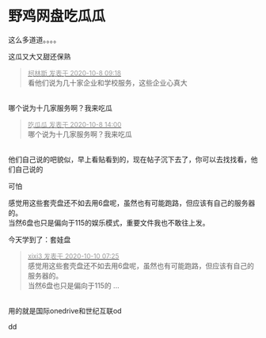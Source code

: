 # 野鸡网盘吃瓜瓜


这么多道道。。。。

这瓜又大又甜还保熟

<div class="quote"><blockquote><font size="2"><a href="https://www.hostloc.com/forum.php?mod=redirect&amp;goto=findpost&amp;pid=9270723&amp;ptid=751708" target="_blank"><font color="#999999">柯林斯 发表于 2020-10-8 09:18</font></a></font><br />
看他们说为几十家企业和学校服务，这些企业心真大</blockquote></div><br />
哪个说为十几家服务啊？我来吃瓜

<div class="quote"><blockquote><font size="2"><a href="https://www.hostloc.com/forum.php?mod=redirect&amp;goto=findpost&amp;pid=9271713&amp;ptid=751708" target="_blank"><font color="#999999">吃瓜瓜 发表于 2020-10-8 14:00</font></a></font><br />
哪个说为十几家服务啊？我来吃瓜</blockquote></div><br />
他们自己说的吧貌似，早上看贴看到的，现在帖子沉下去了，你可以去找找看，他们自己说的

可怕

感觉用这些套壳盘还不如去用6盘呢，虽然也有可能跑路，但应该有自己的服务器的。<br />
当然6盘也只是偏向于115的娱乐模式，重要文件我也不敢往上发。

今天学到了：套娃盘

<div class="quote"><blockquote><font size="2"><a href="https://www.hostloc.com/forum.php?mod=redirect&amp;goto=findpost&amp;pid=9278628&amp;ptid=751708" target="_blank"><font color="#999999">xixi3 发表于 2020-10-10 07:25</font></a></font><br />
感觉用这些套壳盘还不如去用6盘呢，虽然也有可能跑路，但应该有自己的服务器的。<br />
当然6盘也只是偏向于115的 ...</blockquote></div><br />
用的就是国际onedrive和世纪互联od<img id="aimg_pQdgK" onclick="zoom(this, this.src, 0, 0, 0)" class="zoom" src="https://cdn.jsdelivr.net/gh/hishis/forum-master/public/images/patch.gif" onmouseover="img_onmouseoverfunc(this)" onload="thumbImg(this)" border="0" alt="" />

dd
